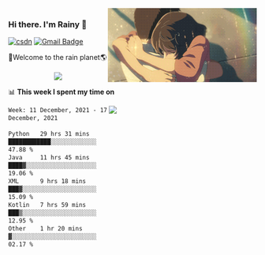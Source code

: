 <img  align='right' height="150" src="https://github.com/LikeRainDay/LikeRainDay/blob/master/pic/img_rain_1.gif?raw=true">



### Hi there. I'm Rainy :lemon:

[![csdn](https://img.shields.io/badge/-csdn-c14438?style=flat-square&logo=c&logoColor=white)](https://blog.csdn.net/qq_15807167)
[![Gmail Badge](https://img.shields.io/badge/-gmail-c14438?style=flat-square&logo=Gmail&logoColor=white&link=mailto:houshuai0816@gmail.com)](mailto:houshuai0816@gmail.com)

🚀Welcome to the rain planet🌎

<center>
<img align='center'  src="https://source.unsplash.com/random/1200x600">
</center>

📊 **This week I spent my time on**

<img align='right'   width="300" src="https://github-readme-stats.vercel.app/api?username=LikeRainDay&show_icons=true&title_color=fff&icon_color=79ff97&text_color=9f9f9f&bg_color=151515">

<!--START_SECTION:waka-->
```text
Week: 11 December, 2021 - 17 December, 2021

Python   29 hrs 31 mins  ████████████░░░░░░░░░░░░░   47.88 % 
Java     11 hrs 45 mins  ████▓░░░░░░░░░░░░░░░░░░░░   19.06 % 
XML      9 hrs 18 mins   ███▓░░░░░░░░░░░░░░░░░░░░░   15.09 % 
Kotlin   7 hrs 59 mins   ███▒░░░░░░░░░░░░░░░░░░░░░   12.95 % 
Other    1 hr 20 mins    ▓░░░░░░░░░░░░░░░░░░░░░░░░   02.17 % 
```
<!--END_SECTION:waka-->
